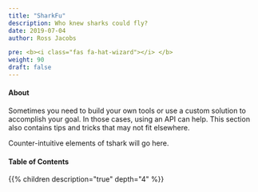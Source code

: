 ```yaml
---
title: "SharkFu"
description: Who knew sharks could fly?
date: 2019-07-04
author: Ross Jacobs

pre: <b><i class="fas fa-hat-wizard"></i> </b>
weight: 90
draft: false
---
```


#### About

Sometimes you need to build your own tools or use a custom solution to accomplish your goal.
In those cases, using an API can help. This section also contains tips and tricks that may not fit elsewhere.

Counter-intuitive elements of tshark will go here.

#### Table of Contents

{{% children description="true" depth="4" %}}
